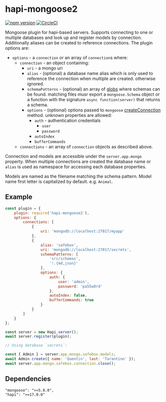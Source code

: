 # hapi-mongoose2

[![npm version](https://badge.fury.io/js/hapi-mongoose2.svg)](https://badge.fury.io/js/hapi-mongoose2)
[![CircleCI](https://circleci.com/gh/nakardo/hapi-mongoose2.svg?style=svg)](https://circleci.com/gh/nakardo/hapi-mongoose2)

Mongoose plugin for hapi-based servers. Supports connecting to one or multiple
databases and look up and register models by connection. Additionally
aliases can be created to reference connections. The plugin options are:

- `options` - a `connection` or an array of `connection`s where:
  - `connection` - an object containing:
    - `uri` - a mongo uri
    - `alias` - (optional) a database name alias which is only used to reference the connection when multiple are created. otherwise ignored.
    - `schemaPatterns` - (optional) an array of [globs](https://github.com/isaacs/minimatch#usage) where schemas can be found. matching files musr export a `mongoose.Schema` object or a function with the signature `async function(server)` that returns a schema.
    - `options` - (optional) options passed to `mongoose` [createConnection](https://mongoosejs.com/docs/connections.html#options) method. unknown properties are allowed:
      - `auth` - authentication credentials
        - `user`
        - `password`
      - `autoIndex`
      - `bufferCommands`
  - `connections` - an array of `connection` objects as described above.

Connection and models are accessible under the `server.app.mongo` property. When multiple connections are created the database name or `alias` is used as namespace for accessing each database properties.

Models are named as the filename matching the schema pattern. Model name first letter is capitalized by default. e.g. `Animal`.

## Example

```javascript
const plugin = {
    plugin: require('hapi-mongoose2'),
    options: {
        connections: [
            {
                uri: 'mongodb://localhost:27017/myapp'
            },
            {
                alias: 'safebox',
                uri: 'mongodb://localhost:27017/secrets',
                schemaPatterns: [
                    'src/schemas',
                    '!.{md,json}'
                ],
                options: {
                    auth: {
                        user: 'admin',
                        password: 'pa55w0rd'
                    },
                    autoIndex: false,
                    bufferCommands: true
                }
            }
        ]
    }
};

const server = new Hapi.server();
await server.register(plugin);

// Using database `secrets`:

const { Admin } = server.app.mongo.safebox.models;
await Admin.create({ name: 'Quentin', last: 'Tarantino' });
await server.app.mongo.safebox.connection.close();
```

## Dependencies

```
"mongoose": ">=5.0.0",
"hapi": ">=17.0.0"
```
